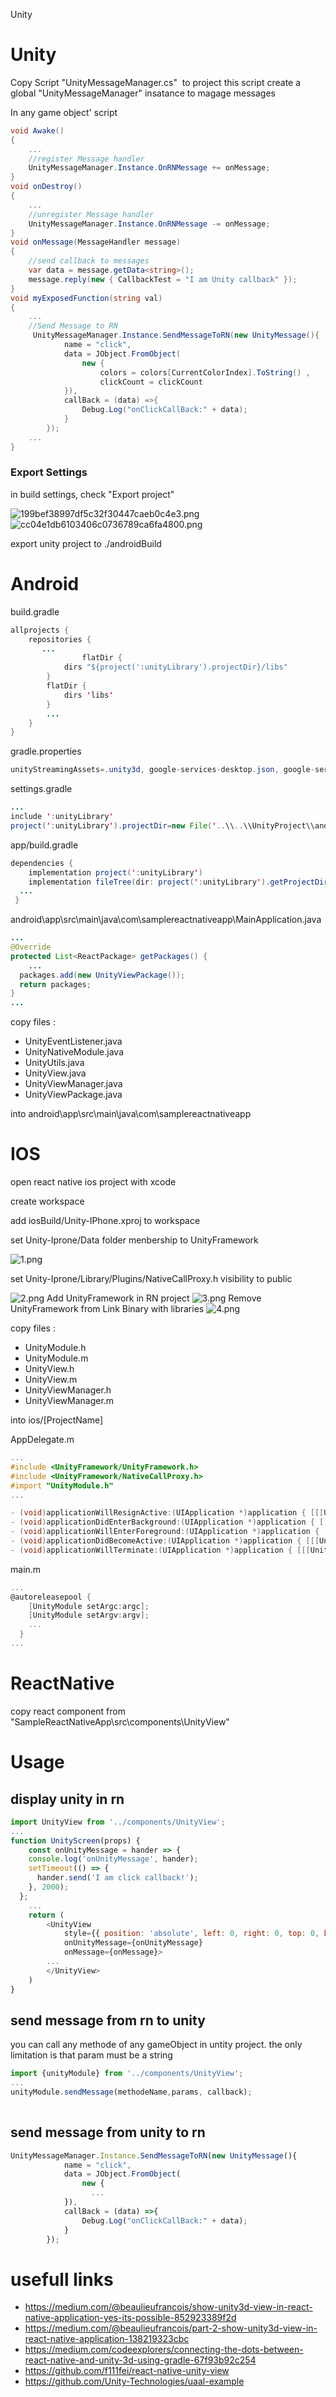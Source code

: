 Unity

# Unity

Copy Script "UnityMessageManager.cs"  to project
this script create a global "UnityMessageManager" insatance to magage messages

In any game object' script

```c#
void Awake()
{
    ...
    //register Message handler
    UnityMessageManager.Instance.OnRNMessage += onMessage;
}
void onDestroy()
{
    ...
    //unregister Message handler
    UnityMessageManager.Instance.OnRNMessage -= onMessage;
} 
void onMessage(MessageHandler message)
{
    //send callback to messages
    var data = message.getData<string>();
    message.reply(new { CallbackTest = "I am Unity callback" });
}
void myExposedFunction(string val)
{
    ...
    //Send Message to RN
     UnityMessageManager.Instance.SendMessageToRN(new UnityMessage(){
            name = "click",
            data = JObject.FromObject(
                new {
                    colors = colors[CurrentColorIndex].ToString() ,
                    clickCount = clickCount 
            }),
            callBack = (data) =>{
                Debug.Log("onClickCallBack:" + data);
            }
        });
    ...
}

```

### Export Settings

in build settings, check "Export project"

![199bef38997df5c32f30447caeb0c4e3.png](img/199bef38997df5c32f30447caeb0c4e3.png)![cc04e1db6103406c0736789ca6fa4800.png](img/cc04e1db6103406c0736789ca6fa4800.png)

export unity project to ./androidBuild

# Android

build.gradle

```java
allprojects {
    repositories {
       ... 
                flatDir {
            dirs "${project(':unityLibrary').projectDir}/libs"
        }
        flatDir {
            dirs 'libs'
        }
        ...
    }
}
```

gradle.properties

```java
unityStreamingAssets=.unity3d, google-services-desktop.json, google-services.json, GoogleService-Info.plist
```

settings.gradle

```java
...
include ':unityLibrary'
project(':unityLibrary').projectDir=new File('..\\..\\UnityProject\\androidBuild\\unityLibrary')

```

app/build.gradle

```java
dependencies {
    implementation project(':unityLibrary')
    implementation fileTree(dir: project(':unityLibrary').getProjectDir().toString() + ('\\libs'), include: ['*.jar'])
  ...
 }
```

android\\app\\src\\main\\java\\com\\samplereactnativeapp\\MainApplication.java

```java
...
@Override
protected List<ReactPackage> getPackages() {
    ...
  packages.add(new UnityViewPackage());
  return packages;
}
...
```

copy files :

- UnityEventListener.java
- UnityNativeModule.java
- UnityUtils.java
- UnityView.java
- UnityViewManager.java
- UnityViewPackage.java
  
into android\\app\\src\\main\\java\\com\\samplereactnativeapp


# IOS
open react native ios project with xcode

create workspace

add iosBuild/Unity-IPhone.xproj to workspace

set Unity-Iprone/Data folder menbership to UnityFramework

![1.png](img/1.png)

set Unity-Iprone/Library/Plugins/NativeCallProxy.h visibility to public
 
![2.png](img/2.png)
Add UnityFramework in RN project
![3.png](img/3.png)
Remove UnityFramework from Link Binary with libraries
![4.png](img/4.png)

copy files :

 - UnityModule.h
 - UnityModule.m
 - UnityView.h
 - UnityView.m
 - UnityViewManager.h
 - UnityViewManager.m

into ios/[ProjectName]

AppDelegate.m

```ObjectiveC
...
#include <UnityFramework/UnityFramework.h>
#include <UnityFramework/NativeCallProxy.h>
#import "UnityModule.h"
...

- (void)applicationWillResignActive:(UIApplication *)application { [[[UnityModule ufw] appController] applicationWillResignActive: application]; }
- (void)applicationDidEnterBackground:(UIApplication *)application { [[[UnityModule ufw] appController] applicationDidEnterBackground: application]; }
- (void)applicationWillEnterForeground:(UIApplication *)application { [[[UnityModule ufw] appController] applicationWillEnterForeground: application]; }
- (void)applicationDidBecomeActive:(UIApplication *)application { [[[UnityModule ufw] appController] applicationDidBecomeActive: application]; }
- (void)applicationWillTerminate:(UIApplication *)application { [[[UnityModule ufw] appController] applicationWillTerminate: application]; }

```
main.m

```ObjectiveC
...
@autoreleasepool {
    [UnityModule setArgc:argc];
    [UnityModule setArgv:argv];
    ...
  }
...
```



# ReactNative

copy react component from "SampleReactNativeApp\\src\\components\\UnityView"

# Usage

## display unity in rn

```js
import UnityView from '../components/UnityView';
...
function UnityScreen(props) {
    const onUnityMessage = hander => {
    console.log('onUnityMessage', hander);
    setTimeout(() => {
      hander.send('I am click callback!');
    }, 2000);
  };
    ...
    return (
        <UnityView
      		style={{ position: 'absolute', left: 0, right: 0, top: 0, bottom: 0 }}
      		onUnityMessage={onUnityMessage}
      		onMessage={onMessage}>
      	...
        </UnityView>
    )
}
```

## send message from rn to unity

you can call any methode of any gameObject in untity project. the only limitation is that param must be a string

```js
import {unityModule} from '../components/UnityView';
...
unityModule.sendMessage(methodeName,params, callback);
   
```

## send message from unity to rn

```js
UnityMessageManager.Instance.SendMessageToRN(new UnityMessage(){
            name = "click",
            data = JObject.FromObject(
                new {
                  ...
            }),
            callBack = (data) =>{
                Debug.Log("onClickCallBack:" + data);
            }
        });
```

# usefull links
- https://medium.com/@beaulieufrancois/show-unity3d-view-in-react-native-application-yes-its-possible-852923389f2d
- https://medium.com/@beaulieufrancois/part-2-show-unity3d-view-in-react-native-application-138219323cbc
- https://medium.com/codeexplorers/connecting-the-dots-between-react-native-and-unity-3d-using-gradle-67f93b92c254
- https://github.com/f111fei/react-native-unity-view
- https://github.com/Unity-Technologies/uaal-example